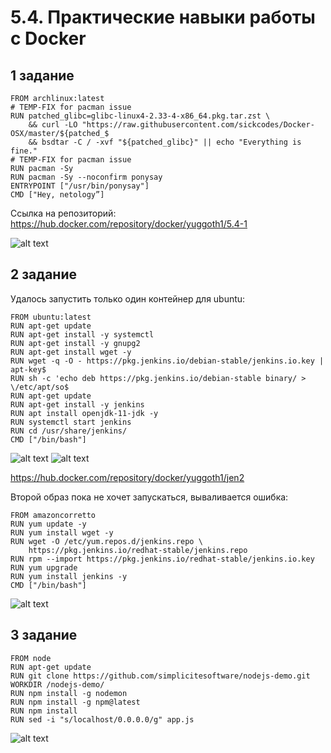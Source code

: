 # 5.4. Практические навыки работы с Docker

## 1 задание

	FROM archlinux:latest
	# TEMP-FIX for pacman issue
	RUN patched_glibc=glibc-linux4-2.33-4-x86_64.pkg.tar.zst \
	    && curl -LO "https://raw.githubusercontent.com/sickcodes/Docker-OSX/master/${patched_$
	    && bsdtar -C / -xvf "${patched_glibc}" || echo "Everything is fine."
	# TEMP-FIX for pacman issue
	RUN pacman -Sy
	RUN pacman -Sy --noconfirm ponysay
	ENTRYPOINT ["/usr/bin/ponysay"]
	CMD ["Hey, netology”]

Ссылка на репозиторий: https://hub.docker.com/repository/docker/yuggoth1/5.4-1

![alt text](https://i2.paste.pics/da6a7617ed8d4be4dc00990c3f2cecf7.png)


## 2 задание

Удалось запустить только один контейнер для ubuntu:

	FROM ubuntu:latest
	RUN apt-get update
	RUN apt-get install -y systemctl
	RUN apt-get install -y gnupg2
	RUN apt-get install wget -y
	RUN wget -q -O - https://pkg.jenkins.io/debian-stable/jenkins.io.key |  apt-key$
	RUN sh -c 'echo deb https://pkg.jenkins.io/debian-stable binary/ > \/etc/apt/so$
	RUN apt-get update
	RUN apt-get install -y jenkins
	RUN apt install openjdk-11-jdk -y
	RUN systemctl start jenkins
	RUN cd /usr/share/jenkins/
	CMD ["/bin/bash"]

![alt text](https://i2.paste.pics/94bdc07617ca7d53a7a7e25d8578d72f.png)
![alt text](https://i2.paste.pics/6bd539bbca2902155cc457d9a5edd519.png)

https://hub.docker.com/repository/docker/yuggoth1/jen2

Второй образ пока не хочет запускаться, вываливается ошибка:

	FROM amazoncorretto
	RUN yum update -y
	RUN yum install wget -y
	RUN wget -O /etc/yum.repos.d/jenkins.repo \
	    https://pkg.jenkins.io/redhat-stable/jenkins.repo
	RUN rpm --import https://pkg.jenkins.io/redhat-stable/jenkins.io.key
	RUN yum upgrade
	RUN yum install jenkins -y
	CMD ["/bin/bash"]

![alt text](https://i2.paste.pics/1fe0d60b1a31575ba736dc4a8c3785a1.png)

## 3 задание

	FROM node
	RUN apt-get update
	RUN git clone https://github.com/simplicitesoftware/nodejs-demo.git
	WORKDIR /nodejs-demo/
	RUN npm install -g nodemon
	RUN npm install -g npm@latest
	RUN npm install
	RUN sed -i "s/localhost/0.0.0.0/g" app.js

![alt text](https://i2.paste.pics/78584e74dfa467507885d3b3673a23cc.png)


